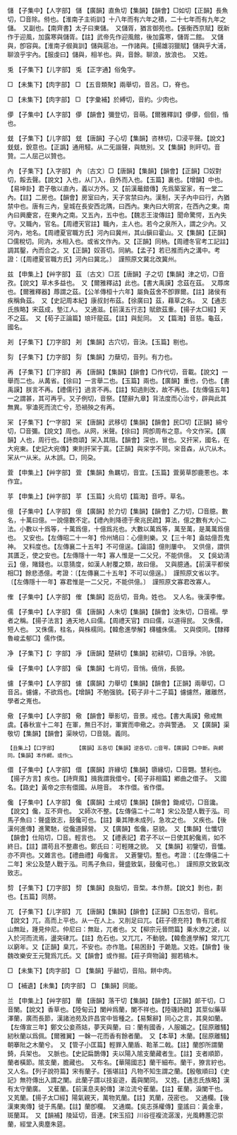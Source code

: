 <!-- { "loadSidebar": true } -->
儲	【子集中】【人字部】	儲	【廣韻】直魚切【集韻】【韻會】□如切【正韻】長魚切，□音除。偫也。【淮南子主術訓】十八年而有六年之積，二十七年而有九年之儲。　又副也。【南齊書】太子曰東儲。　又儲胥，猶言御苑也。【張衡西京賦】旣新作于迎風，加露寒與儲胥。【註】武帝先作迎風館，後加露寒，儲胥二館。　又儲與，卽容與。【淮南子俶眞訓】儲與扈冶。一作諸與。【揚雄羽獵賦】儲與乎大浦，聊浪乎宇內。【服虔曰】儲與，相羊也。與，音餘。聊浪，放浪也。　又姓。

兎	【子集下】【儿字部】	兎	【正字通】俗兔字。

□	【未集下】【肉字部】	□	【五音類聚】兩舉切，音呂。□，脊也。

□	【未集下】【肉字部】	□	【字彙補】於縛切，音約。少肉也。

儚	【子集中】【人字部】	儚	【韻會】彌登切，音萌。【爾雅釋訓】儚儚，佪佪，惛也。

兓	【子集下】【儿字部】	兓	【唐韻】子心切【集韻】咨林切，□浸平聲。【說文】兓兓，銳意也。【正譌】通用駸。从二旡諧聲，與兟別。又【集韻】則旰切。音贊。二人屈己以贊也。

內	【子集下】【入字部】	內	〔古文〕□【唐韻】【集韻】【韻會】【正韻】□奴對切，餒去聲。【說文】入也，从冂入，自外而入也。【玉篇】裏也。【增韻】中也。【易坤卦】君子敬以直內，義以方外。又【前漢鼂錯傳】先爲築室家，有一堂二內。【註】二房也。【韻會】房室曰內，天子宮禁曰內。漢制，天子內中曰行，內猶禁中也。唐有三內，皇城在長安西北隅，曰西內。東內曰大明宮，在西內之東。南內曰興慶宮，在東內之南。又五內，五中也。【魏志王浚傳註】聞命驚愕，五內失守。又職內，官名。【周禮天官註】職內，主人也。若今之泉所入，謂之少內。又河內，地名。【周禮夏官職方氏】河內曰冀州，其山鎭曰霍山。又【集韻】【正韻】□儒稅切。同汭，水相入也。或省文作內。又【正韻】同枘。【周禮冬官考工記註】調其鑿，內而合之。又【正韻】奴荅切。同納。【孟子】若已推而內之溝中。考證：〔【周禮夏官職方氏】河內曰冀北。〕　謹照原文冀北改冀州。 

兹	【申集上】【艸字部】	茲	〔古文〕□茊【唐韻】子之切【集韻】津之切，□音孜。【說文】草木多益也。　又【爾雅釋詁】此也。【書大禹謨】念茲在茲。　又蓐席也。【爾雅釋器】蓐謂之茲。【公羊傳桓十六年】屬負茲舍不卽罪爾。【註】諸侯有疾稱負茲。　又【史記周本紀】康叔封布茲。【徐廣曰】茲，藉草之名。　又【通志氏族略】宋茲成，墊江人。　又通滋。【前漢五行志】賦歛茲重。【揚子太□經】天不之茲。　又【荀子正論篇】琅玕龍茲。【註】與髭同。　又【篇海】音慈。龜茲，國名。

刔	【子集下】【刀字部】	刔	【集韻】古穴切，音決。【玉篇】剔也。

劽	【子集下】【力字部】	劽	【集韻】力蘖切，音列。有力也。

再	【子集下】【冂字部】	再	【唐韻】【集韻】【韻會】□作代切，音載。【說文】一舉而二也。从冓省。【徐曰】一言舉二也。【玉篇】兩也。【廣韻】重也，仍也。【書禹謨】朕言不再。【禮儒行】過言不再。【註】知過則改，故不再也。【左傳僖五年】一之謂甚，其可再乎。又子例切，音祭。【楚辭九章】背法度而心治兮，辟與此其無異。寧溘死而流亡兮，恐禍殃之有再。

冞	【子集下】【冖字部】	冞	【唐韻】武移切【集韻】【韻會】民□切【正韻】綿兮切，□音彌。【說文】周也。从网，米聲。【徐曰】网卽周布之意。今文作冞。【廣韻】人也，周行也。【詩商頌】冞入其阻。【韻會】深也，冒也。又扞冞，國名，在大宛東。【史記大宛傳】東則扞冞于寘。【正韻】與穼字不同。穼音森，从穴从木。冞从冖从米。从木誤。□，同朶。

萓	【申集上】【艸字部】	萓	【集韻】魚羈切，音宜。【玉篇】萓莮草卽鹿蔥也。本作宜。

苸	【申集上】【艸字部】	苸	【玉篇】火烏切【篇海】音呼。草名。

億	【子集中】【人字部】	億	【廣韻】於力切【集韻】【韻會】乙力切，□音臆。數名，十萬曰億。一說億數不定。【禮內則降德于衆兆民疏】算法，億之數有大小二法。小數以十爲等，十萬爲億，十億爲兆也。大數以萬爲等，萬至萬，是萬萬爲億也。　又安也。【左傳昭二十一年】伶州鳩曰：心億則樂。又【三十年】盍姑億吾鬼神。　又料度也。【左傳襄二十五年】不可億逞。【論語】億則屢中。　又供億，謂供其匱乏，使之安也。【左傳隱十一年】寡人惟是一二父兄，不能供億。　又【吳幼淸云】億，賭錢也。以意猜度，如漢人射覆之類，故曰億。　又與臆通。【前漢平都侯相□】餘悲憑億。考證：〔【左傳襄二十五年】不可以億逞。〕　謹照原文省以字。 〔【左傳隱十一年】寡君惟是一二父兄，不能供億。〕　謹照原文寡君改寡人。 

傕	【子集中】【人字部】	傕	【集韻】訖岳切，音角。姓也。　又人名。後漢李傕。

儒	【子集中】【人字部】	儒	【唐韻】人朱切【集韻】【韻會】汝朱切，□音襦。學者之稱。【揚子法言】通天地人曰儒。【周禮天官】四曰儒，以道得民。　又侏儒，短人也。　又侏儒，柱名，與株檽同。【韓愈進學解】欂櫨侏儒。　又與偄同。【隸釋魯峻孟郁□】儒作偄。

净	【子集下】【冫字部】	凈	【唐韻】楚耕切【集韻】初耕切，□音琤。冷貌。

僺	【子集中】【人字部】	僺	【集韻】七肖切，音悄。僥俏，長貌。

儢	【子集中】【人字部】	儢	【廣韻】力舉切【集韻】【韻會】【正韻】兩舉切，□音呂。儢儢，不欲爲也。【增韻】不勉强貌。【荀子非十二子篇】儢儢然，離離然，學者之嵬也。

儆	【子集中】【人字部】	儆	【韻會】舉影切，音景。戒也。【書大禹謨】儆戒無虞。【春秋宣十二年】在軍，無日不討，軍實而申儆之。亦與警通。　又【廣韻】渠敬切【集韻】【韻會】渠映切，□音競。義同。

	【丑集上】【口字部】		【廣韻】五各切【集韻】逆各切，□音咢。【廣韻】口中斷。與齶同。【集韻】本作齶。或作□。

儇	【子集中】【人字部】	儇	【廣韻】許緣切【集韻】隳緣切，□音翾。慧利也。【揚子方言】疾也。【詩齊風】揖我謂我儇兮。【荀子非相篇】鄕曲之儇子。　又國名。【路史】黃帝之宗有儇國。从暄音。　本作儇。省作儇。

儳	【子集中】【人字部】	儳	【廣韻】士咸切【集韻】【韻會】鋤咸切，□音讒。【說文】儳，互不齊也。　又師次不整。【左傳僖二十二年】宋公及楚人戰于泓。司馬子魚曰：聲盛致志，鼓儳可也。【註】乗其陣未成列，急攻之也。　又疾也。【後漢何進傳】進驚馳，從儳道歸營。　又【廣韻】儖儳，惡貌。　又【集韻】仕懺切【韻會】仕陷切，□音。輕言也。　又【禮表記】君子不以一日使其躬儳焉，如不終日。【註】謂苟且不整肅也。鄭氏曰：可輕賤之貌。　又【集韻】初鑒切，音懺。亦不齊也。又雜言也。【禮曲禮】毋儳言。　又蒼鑒切。蹔也。考證：〔【左傳僖二十二年】宋公及楚人戰于泓。司馬子魚曰，聲盛致氣，鼓儳可也。〕　謹照原文致氣改致志。 

剓	【子集下】【刀字部】	剓	【集韻】良脂切，音棃。本作剺。【說文】剝也，劃也。【五篇】同剺。

兀	【子集下】【儿字部】	兀	【唐韻】【集韻】【韻會】【正韻】□五忽切，音杌。【說文】兀，高而上平也。从一在人上。又刖足曰兀。【莊子德充符】魯有兀者叔山無趾，踵見仲尼。仲尼曰：無趾，兀者也。又【柳宗元晉問篇】乗水潦之波，以入於河而流焉，盪突硉兀。【註】危石也。又兀兀，不動貌。【韓愈進學解】常兀兀以窮年。又【正韻】臬兀，不安也。亦作卼。【易困卦】于臲卼。又姓。【韻會】後魏改樂安王元覽爲兀氏。又【韻會】或作掘。【莊子齊物論】掘若槁木。

□	【未集下】【肉字部】	□	【集韻】乎韽切，音陷。餅中肉。

□	【補遺】【未集】【肉字部】	□	【集韻】同能。

兰	【申集上】【艸字部】	蘭	【唐韻】落干切【集韻】【韻會】【正韻】郞干切，□音闌。【說文】香草也。【陸甸云】闌艸爲蘭，闌不祥也。【陸璣詩疏】其莖似藥草澤蘭，廣而長節，漢諸池苑及許昌宮中皆種之。【易繫辭】同心之言，其臭如蘭。【左傳宣三年】鄭文公妾燕姞，夢天與蘭，曰：蘭有國香，人服媚之。【屈原離騷】紉秋蘭以爲佩。【爾雅翼】一榦一花而香有餘者蘭。　又【本草】木蘭。【屈原離騷】朝搴阰之木蘭兮。　又【管子小匡篇】輕罪入蘭盾、鞈革二戟。【註】蘭卽所謂蘭錡，兵架也。　又脈也。【史記扁鵲傳】夫以陽入隂支蘭藏者生。【註】支者順節，蘭者橫節。隂支蘭，膽藏也。　又布名。【華陽國志】蘭干細布。蘭干，獠言紵也。　又人名。【列子說符篇】宋有蘭子。【張堪註】凡物不知生謂之蘭。【殷敬順曰】《史記》無符傳出入謂之闌。此蘭子謂以技妄遊，義與闌同。　又姓。【通志氏族略】漢有太守蘭廣。　又萑蘭。【前漢息夫躬傳】涕泣流兮萑蘭。【註】萑蘭，淚闌干也。　又芄蘭。【揚子太□經】陽氣親天，萬物芄蘭。【註】芄蘭，茂密也。　又通欄。【後漢東夷傳】徙于馬蘭。【註】蘭卽欄。　又通斕。【吳志孫權傳】童謠曰：黃金車，斑蘭耳。　又【韻補】陵延切，音連。【宋玉招】川谷徑複流潺湲，光風轉蕙氾崇蘭，經堂入奧塵朱筵。

